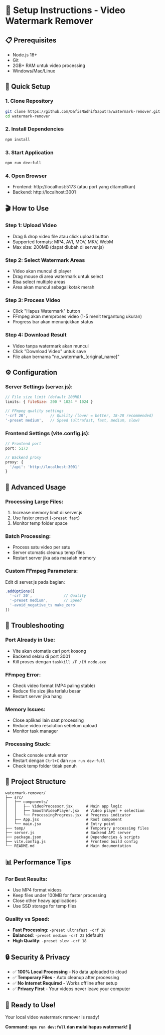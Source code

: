 # 🚀 Setup Instructions - Video Watermark Remover

## 📋 **Prerequisites**

- Node.js 18+ 
- Git
- 2GB+ RAM untuk video processing
- Windows/Mac/Linux

## 🎯 **Quick Setup**

### **1. Clone Repository**
```bash
git clone https://github.com/DafisNadhifSaputra/watermark-remover.git
cd watermark-remover
```

### **2. Install Dependencies**
```bash
npm install
```

### **3. Start Application**
```bash
npm run dev:full
```

### **4. Open Browser**
- Frontend: http://localhost:5173 (atau port yang ditampilkan)
- Backend: http://localhost:3001

## 🎬 **How to Use**

### **Step 1: Upload Video**
- Drag & drop video file atau click upload button
- Supported formats: MP4, AVI, MOV, MKV, WebM
- Max size: 200MB (dapat diubah di server.js)

### **Step 2: Select Watermark Areas**
- Video akan muncul di player
- Drag mouse di area watermark untuk select
- Bisa select multiple areas
- Area akan muncul sebagai kotak merah

### **Step 3: Process Video**
- Click "Hapus Watermark" button
- FFmpeg akan memproses video (1-5 menit tergantung ukuran)
- Progress bar akan menunjukkan status

### **Step 4: Download Result**
- Video tanpa watermark akan muncul
- Click "Download Video" untuk save
- File akan bernama "no_watermark_[original_name]"

## ⚙️ **Configuration**

### **Server Settings (server.js):**
```javascript
// File size limit (default 200MB)
limits: { fileSize: 200 * 1024 * 1024 }

// FFmpeg quality settings
'-crf 20',          // Quality (lower = better, 18-28 recommended)
'-preset medium',   // Speed (ultrafast, fast, medium, slow)
```

### **Frontend Settings (vite.config.js):**
```javascript
// Frontend port
port: 5173

// Backend proxy
proxy: {
  '/api': 'http://localhost:3001'
}
```

## 🔧 **Advanced Usage**

### **Processing Large Files:**
1. Increase memory limit di server.js
2. Use faster preset (`-preset fast`)
3. Monitor temp folder space

### **Batch Processing:**
- Process satu video per satu
- Server otomatis cleanup temp files
- Restart server jika ada masalah memory

### **Custom FFmpeg Parameters:**
Edit di server.js pada bagian:
```javascript
.addOptions([
  '-crf 20',              // Quality
  '-preset medium',       // Speed
  '-avoid_negative_ts make_zero'
])
```

## 🚨 **Troubleshooting**

### **Port Already in Use:**
- Vite akan otomatis cari port kosong
- Backend selalu di port 3001
- Kill proses dengan `taskkill /F /IM node.exe`

### **FFmpeg Error:**
- Check video format (MP4 paling stable)
- Reduce file size jika terlalu besar
- Restart server jika hang

### **Memory Issues:**
- Close aplikasi lain saat processing
- Reduce video resolution sebelum upload
- Monitor task manager

### **Processing Stuck:**
- Check console untuk error
- Restart dengan `Ctrl+C` dan `npm run dev:full`
- Check temp folder tidak penuh

## 📁 **Project Structure**

```
watermark-remover/
├── src/
│   ├── components/
│   │   ├── VideoProcessor.jsx      # Main app logic
│   │   ├── SmoothVideoPlayer.jsx   # Video player + selection
│   │   └── ProcessingProgress.jsx  # Progress indicator
│   ├── App.jsx                     # Root component
│   └── main.jsx                    # Entry point
├── temp/                           # Temporary processing files
├── server.js                       # Backend API server
├── package.json                    # Dependencies & scripts
├── vite.config.js                  # Frontend build config
└── README.md                       # Main documentation
```

## 📊 **Performance Tips**

### **For Best Results:**
- Use MP4 format videos
- Keep files under 100MB for faster processing
- Close other heavy applications
- Use SSD storage for temp files

### **Quality vs Speed:**
- **Fast Processing**: `-preset ultrafast -crf 28`
- **Balanced**: `-preset medium -crf 23` (default)
- **High Quality**: `-preset slow -crf 18`

## 🔒 **Security & Privacy**

- ✅ **100% Local Processing** - No data uploaded to cloud
- ✅ **Temporary Files** - Auto cleanup after processing
- ✅ **No Internet Required** - Works offline after setup
- ✅ **Privacy First** - Your videos never leave your computer

## 🎉 **Ready to Use!**

Your local video watermark remover is ready! 

**Command: `npm run dev:full` dan mulai hapus watermark! 🚀**
